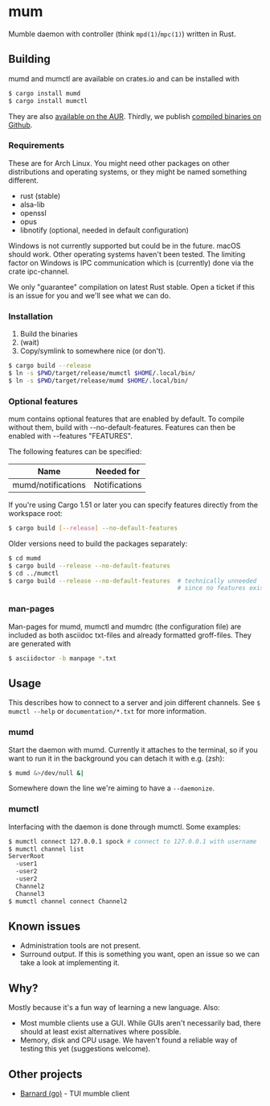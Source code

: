 # mum

Mumble daemon with controller (think `mpd(1)`/`mpc(1)`) written in Rust.

## Building

mumd and mumctl are available on crates.io and can be installed with

```sh
$ cargo install mumd
$ cargo install mumctl
```

They are also
[available on the AUR](https://aur.archlinux.org/packages/mum-git/). Thirdly, we
publish [compiled binaries on Github](https://github.com/sornas/mum/releases/).

### Requirements

These are for Arch Linux. You might need other packages on other distributions
and operating systems, or they might be named something different.

- rust (stable)
- alsa-lib
- openssl
- opus
- libnotify (optional, needed in default configuration)

Windows is not currently supported but could be in the future. macOS should work.
Other operating systems haven't been tested. The limiting factor on Windows
is IPC communication which is (currently) done via the crate ipc-channel.

We only "guarantee" compilation on latest Rust stable. Open a ticket if this is
an issue for you and we'll see what we can do.

### Installation

1. Build the binaries
2. (wait)
3. Copy/symlink to somewhere nice (or don't).

```sh
$ cargo build --release
$ ln -s $PWD/target/release/mumctl $HOME/.local/bin/
$ ln -s $PWD/target/release/mumd $HOME/.local/bin/
```

### Optional features

mum contains optional features that are enabled by default. To compile without
them, build with --no-default-features. Features can then be enabled with
--features "FEATURES".

The following features can be specified:

| Name               | Needed for    |
|--------------------|---------------|
| mumd/notifications | Notifications |

If you're using Cargo 1.51 or later you can specify features directly from the
workspace root:

```sh
$ cargo build [--release] --no-default-features
```

Older versions need to build the packages separately:

```sh
$ cd mumd
$ cargo build --release --no-default-features
$ cd ../mumctl
$ cargo build --release --no-default-features  # technically unneeded
                                               # since no features exist
```

### man-pages

Man-pages for mumd, mumctl and mumdrc (the configuration file) are included as
both asciidoc txt-files and already formatted groff-files. They are generated
with

```sh
$ asciidoctor -b manpage *.txt
```

## Usage

This describes how to connect to a server and join different channels.
See `$ mumctl --help` or `documentation/*.txt` for more information.

### mumd

Start the daemon with mumd. Currently it attaches to the terminal, so if you
want to run it in the background you can detach it with e.g. (zsh): 

```sh
$ mumd &>/dev/null &|
```

Somewhere down the line we're aiming to have a `--daemonize`.

### mumctl

Interfacing with the daemon is done through mumctl. Some examples:

```sh
$ mumctl connect 127.0.0.1 spock # connect to 127.0.0.1 with username 'spock'
$ mumctl channel list
ServerRoot
  -user1
  -user2
  -user2
  Channel2
  Channel3
$ mumctl channel connect Channel2
```

## Known issues

- Administration tools are not present.
- Surround output. If this is something you want, open an issue so we can take a
  look at implementing it.

## Why?

Mostly because it's a fun way of learning a new language. Also:

- Most mumble clients use a GUI. While GUIs aren't necessarily bad, there
  should at least exist alternatives where possible.
- Memory, disk and CPU usage. We haven't found a reliable way of testing this
  yet (suggestions welcome).

## Other projects

- [Barnard (go)](https://github.com/bmmcginty/barnard.git) - TUI mumble client
